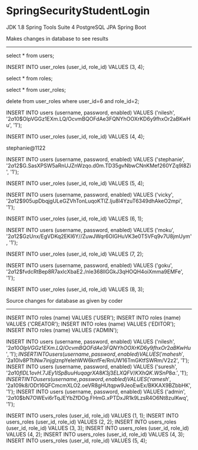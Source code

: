 # SpringSecurityStudentLogin
JDK 1.8
Spring Tools Suite 4
PostgreSQL
JPA
Spring Boot

Makes changes in database to see results
****************************************

select * from users;

INSERT INTO user_roles (user_id, role_id) VALUES (3, 4); 

select * from roles;

select * from user_roles;

delete from user_roles where user_id=6 and role_id=2;

INSERT INTO users (username, password, enabled) VALUES ('nilesh', '$2a$10$OlpVGGz1EXm.LQ/OcvmBQOFdAe3FQNYhOOXrKD6y9fhxOr2aBKwHu', '1');

INSERT INTO user_roles (user_id, role_id) VALUES (4, 4); 

stephanie@1122

INSERT INTO users (username, password, enabled) VALUES ('stephanie', '$2a$12$G.SasXPSW5aRnUJZnWzqo.d0m.TD35gvNbwCNnKMef260YZq9I8Zi', '1');

INSERT INTO user_roles (user_id, role_id) VALUES (5, 4); 

INSERT INTO users (username, password, enabled) VALUES ('vicky', '$2a$12$905upDbqjgULeGZVhTonLuqoKTlZ.lju8l4YzuT6349dhAkeO2mpi', '1');

INSERT INTO user_roles (user_id, role_id) VALUES (6, 1); 

INSERT INTO users (username, password, enabled) VALUES ('moku', '$2a$12$GzUnx/EgVDKq2EKI6Y//ZuwJWqr6OIGHuVK3e0T5VFq9v7U8jmUym', '1');

INSERT INTO user_roles (user_id, role_id) VALUES (7, 2); 

INSERT INTO users (username, password, enabled) VALUES ('goku', '$2a$12$fvdcRtBep8R7axlcXbaE2./nle368llGGkJ3qHOQH4oiXmma9EMFe', '1');

INSERT INTO user_roles (user_id, role_id) VALUES (8, 3); 


Source changes for database as given by coder
*********************************************
INSERT INTO roles (name) VALUES ('USER');
INSERT INTO roles (name) VALUES ('CREATOR');
INSERT INTO roles (name) VALUES ('EDITOR');
INSERT INTO roles (name) VALUES ('ADMIN');

INSERT INTO users (username, password, enabled) VALUES ('nilesh', '$2a$10$OlpVGGz1EXm.LQ/OcvmBQOFdAe3FQNYhOOXrKD6y9fhxOr2aBKwHu', '1');
INSERT INTO users (username, password, enabled) VALUES ('mahesh', '$2a$10$lv8PTtiNw7injglznpYeIehWW6knfFe/RnUW16TmGKtfSWRm/V2z2', '1');
INSERT INTO users (username, password, enabled) VALUES ('suresh', '$2a$10$flDL1ovH.7JEy1lSpBuuHuqagrXA8K3j3ELXQFV/KXhQK.WSnP8a.', '1');
INSERT INTO users (username, password, enabled) VALUES ('ramesh', '$2a$10$9k8/ODt16QFCmcmXLO2.oeVR8gHUtqpw9JeoEwEx/BKKAX9BZbbHK', '1');
INSERT INTO users (username, password, enabled) VALUES ('admin', '$2a$10$bN7OWEvi6rTqJEYbZfDOg.FHmG.xPTDxJR1k9LzsR4O6Nt8zuIKwq', '1');

INSERT INTO users_roles (user_id, role_id) VALUES (1, 1); 
INSERT INTO users_roles (user_id, role_id) VALUES (2, 2); 
INSERT INTO users_roles (user_id, role_id) VALUES (3, 3); 
INSERT INTO users_roles (user_id, role_id) VALUES (4, 2); 
INSERT INTO users_roles (user_id, role_id) VALUES (4, 3); 
INSERT INTO users_roles (user_id, role_id) VALUES (5, 4);




